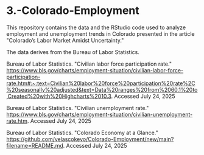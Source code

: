 # 3.-Colorado-Employment

This repository contains the data and the RStudio code used to analyze employment and unemployment trends in Colorado presented in the article "Colorado’s Labor Market Amidst Uncertainty."

The data derives from the Bureau of Labor Statistics.

Bureau of Labor Statistics. "Civilian labor force participation rate." https://www.bls.gov/charts/employment-situation/civilian-labor-force-participation-rate.htm#:~:text=Civilian%20labor%20force%20participation%20rate%2C%20seasonally%20adjusted&text=Data%20ranges%20from%2060.1%20to,Created%20with%20Highcharts%2010.3. Accessed July 24, 2025

Bureau of Labor Statistics. "Civilian unemployment rate." https://www.bls.gov/charts/employment-situation/civilian-unemployment-rate.htm. Accessed July 24, 2025

Bureau of Labor Statistics. "Colorado Economy at a Glance." https://github.com/velascokevo/Colorado-Employment/new/main?filename=README.md. Accessed July 24, 2025


